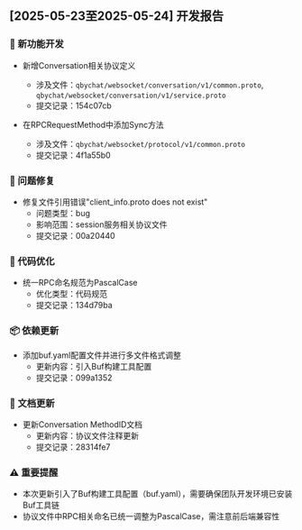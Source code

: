 ## [2025-05-23至2025-05-24] 开发报告

### 🚀 新功能开发
- 新增Conversation相关协议定义
  - 涉及文件：`qbychat/websocket/conversation/v1/common.proto`, `qbychat/websocket/conversation/v1/service.proto`
  - 提交记录：154c07cb

- 在RPCRequestMethod中添加Sync方法
  - 涉及文件：`qbychat/websocket/protocol/v1/common.proto`
  - 提交记录：4f1a55b0

### 🐛 问题修复
- 修复文件引用错误"client_info.proto does not exist"
  - 问题类型：bug
  - 影响范围：session服务相关协议文件
  - 提交记录：00a20440

### 🔧 代码优化
- 统一RPC命名规范为PascalCase
  - 优化类型：代码规范
  - 提交记录：134d79ba

### 📦 依赖更新
- 添加buf.yaml配置文件并进行多文件格式调整
  - 更新内容：引入Buf构建工具配置
  - 提交记录：099a1352

### 📝 文档更新
- 更新Conversation MethodID文档
  - 更新内容：协议文件注释更新
  - 提交记录：28314fe7

### ⚠️ 重要提醒
- 本次更新引入了Buf构建工具配置（buf.yaml），需要确保团队开发环境已安装Buf工具链
- 协议文件中RPC相关命名已统一调整为PascalCase，需注意前后端兼容性